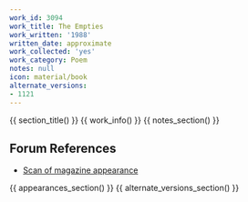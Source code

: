 ```yaml
---
work_id: 3094
work_title: The Empties
work_written: '1988'
written_date: approximate
work_collected: 'yes'
work_category: Poem
notes: null
icon: material/book
alternate_versions:
- 1121
---
```


{{ section_title() }}
{{ work_info() }}
{{ notes_section() }}
## Forum References
- [Scan of magazine appearance](https://bukowskiforum.com/threads/nyq-37.6309/)

{{ appearances_section() }}
{{ alternate_versions_section() }}